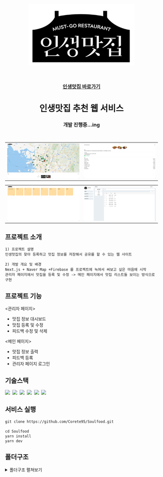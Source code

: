 <p align="center">
  <img alt="logo" width='350px'src="public/logo.jpeg">
</p>

</br>
  <h3 align="center"><a href="https://soulfood-map.vercel.app">인생맛집 바로가기</a></h1>
  <h1 align="center">인생맛집 추천 웹 서비스 </h2>
  <h3 align="center">개발 진행중...ing</h3>

</br>

<table>
<tr> 
  <td><img alt="reame01" src="public/images/readme01.png"/></td>
  <td><img alt="reame02" src="public/images/readme02.png"/></td>
  </tr>
</table>

<table>
<tr> 
  <td><img alt="reame03" src="public/images/readme03.png"/></td>
  <td><img alt="reame04" src="public/images/readme04.png"/></td>
  </tr>
</table>

## 프로젝트 소개

```
1) 프로젝트 설명
인생맛집의 찾아 등록하고 맛집 정보를 저장해서 공유를 할 수 있는 웹 사이트

2) 개발 개요 및 배경
Next.js + Naver Map +Firebase 를 프로젝트에 녹여서 써보고 싶은 마음에 시작
관리자 페이지에서 맛집을 등록 및 수정 -> 메인 페이지에서 맛집 리스트들 보이는 방식으로 구현
```

## 프로젝트 기능

<관리자 페이지>

- 맛집 정보 대시보드
- 맛집 등록 및 수정
- 피드백 수정 및 삭제

<메인 페이지>

- 맛집 정보 출력
- 피드백 등록
- 관리자 페이지 로그인

## 기술스택

<div>
<img src="https://img.shields.io/badge/React-7ddfff?style=flat-square&logo=React&logoColor=white"/>&nbsp 
<img src="https://img.shields.io/badge/Next-black?style=flat-square&logo=nextdotjs&logoColor=white"/>&nbsp 
<img src="https://img.shields.io/badge/Recoil-3578E5?style=flat-square&logo=Recoil&logoColor=white"/>&nbsp
<img src="https://img.shields.io/badge/swr-000000?style=flat-square&logo=swr&logoColor=white"/>&nbsp
<img src="https://img.shields.io/badge/styledcomponents-DB7093?style=flat-square&logo=styledcomponents&logoColor=white"/>&nbsp
<img src="https://img.shields.io/badge/naverMap-03C75A?style=flat-square&logo=naver&logoColor=white"/>&nbsp 
 </div>

## 서비스 실행

```
git clone https://github.com/Corete95/Soulfood.git

cd Soulfood
yarn install
yarn dev
```

## 폴더구조

<details>
<summary>폴더구조 펼쳐보기</summary>
<div markdown="1">

```
📦
├─ .babelrc
├─ .env
├─ .eslintrc.json
├─ .gitignore
├─ .prettierrc.json
├─ .swcrc
├─ README.md
├─ components
│  ├─ common
│  │  ├─ Button.tsx
│  │  ├─ DashBordLayout.tsx
│  │  ├─ GlobalModal.tsx
│  │  ├─ Header.tsx
│  │  ├─ LabelInput.tsx
│  │  ├─ Portal.tsx
│  │  ├─ SideBar.tsx
│  │  ├─ SideBarLayout.tsx
│  │  ├─ Table.tsx
│  │  └─ TableBody.tsx
│  ├─ feedback
│  │  ├─ FeedbackList.tsx
│  │  ├─ FeedbackSection.tsx
│  │  ├─ FeedbackSubmitButton.tsx
│  │  └─ NewFeedInput.tsx
│  └─ home
│     ├─ DetailContent.tsx
│     ├─ DetailHeader.tsx
│     ├─ DetailSection.tsx
│     ├─ Header.tsx
│     ├─ Makers.tsx
│     ├─ Map.tsx
│     ├─ MapSection.tsx
│     └─ Marker.tsx
├─ firebase
│  ├─ feedback.ts
│  └─ index.ts
├─ hooks
│  ├─ useCheckboxes.tsx
│  ├─ useCurrentStore.tsx
│  ├─ useInput.ts
│  ├─ useInputs.ts
│  ├─ useMap.tsx
│  ├─ useModals.tsx
│  ├─ useRouters.tsx
│  ├─ useSearch.tsx
│  ├─ useStores.ts
│  └─ useToast.tsx
├─ lib
│  └─ registry.tsx
├─ next-sitemap.config.js
├─ next.config.js
├─ package.json
├─ pages
│  ├─ 404.tsx
│  ├─ Providers.tsx
│  ├─ [name].tsx
│  ├─ _app.tsx
│  ├─ _document.tsx
│  ├─ admin
│  │  ├─ dashboard
│  │  │  └─ index.tsx
│  │  ├─ index.tsx
│  │  ├─ management
│  │  │  └─ index.tsx
│  │  ├─ registration
│  │  │  └─ index.tsx
│  │  └─ review
│  │     ├─ ContentPage.tsx
│  │     ├─ FilterPage.tsx
│  │     ├─ SearchPage.tsx
│  │     └─ index.tsx
│  ├─ api
│  │  ├─ hello.ts
│  │  └─ stores.ts
│  ├─ feedback.tsx
│  └─ index.tsx
├─ public
│  ├─ favicon.png
│  ├─ images
│  │  ├─ markers-selected.png
│  │  ├─ markers.png
│  │  └─ naver.png
│  ├─ logo.jpeg
│  ├─ robots.txt
│  ├─ sitemap-0.xml
│  ├─ sitemap.xml
│  └─ stores.json
├─ recoil
│  └─ admin
│     └─ atom.ts
├─ seo.config.js
├─ styles
│  ├─ GlobalStyles.ts
│  ├─ admin
│  │  ├─ adminDashBord.tsx
│  │  └─ adminLogin.tsx
│  ├─ common.module.scss
│  ├─ detail.module.scss
│  ├─ feedback.module.scss
│  ├─ fonts.scss
│  ├─ globals.scss
│  ├─ header.module.scss
│  ├─ map.module.scss
│  └─ theme.ts
├─ tsconfig.json
├─ types
│  ├─ common.ts
│  ├─ feedback.ts
│  ├─ map.ts
│  ├─ store.ts
│  ├─ styled.d.ts
│  └─ toast.ts
├─ utils
│  ├─ common.ts
│  ├─ commonObject.ts
│  └─ feedbackColor.ts
└─ yarn.lock
```

</div>
</details>
